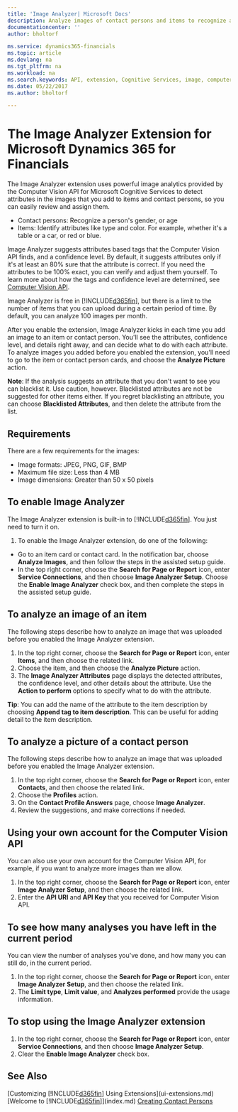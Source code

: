 ```yaml
---
title: 'Image Analyzer| Microsoft Docs'
description: Analyze images of contact persons and items to recognize and assign attributes for items and contact persons.
documentationcenter: ''
author: bholtorf

ms.service: dynamics365-financials
ms.topic: article
ms.devlang: na
ms.tgt_pltfrm: na
ms.workload: na
ms.search.keywords: API, extension, Cognitive Services, image, computer vision, attribute, tag, recognition
ms.date: 05/22/2017
ms.author: bholtorf

---
```


# The Image Analyzer Extension for Microsoft Dynamics 365 for Financials
The Image Analyzer extension uses powerful image analytics provided by the Computer Vision API for Microsoft Cognitive Services to detect attributes in the images that you add to items and contact persons, so you can easily review and assign them. 
  
* Contact persons: Recognize a person's gender, or age  
* Items: Identify attributes like type and color. For example, whether it's a table or a car, or red or blue.  
  
Image Analyzer suggests attributes based tags that the Computer Vision API finds, and a confidence level. By default, it suggests attributes only if it's at least an 80% sure that the attribute is correct. If you need the attributes to be 100% exact, you can verify and adjust them yourself. To learn more about how the tags and confidence level are determined, see [Computer Vision API](https://azure.microsoft.com/en-us/services/cognitive-services/computer-vision/). 

Image Analyzer is free in [!INCLUDE[d365fin](includes/d365fin_md.md)], but there is a limit to the number of items that you can upload during a certain period of time. By default, you can analyze 100 images per month.

After you enable the extension, Image Analyzer kicks in each time you add an image to an item or contact person. You'll see the attributes, confidence level, and details right away, and can decide what to do with each attribute. To analyze images you added before you enabled the extension, you'll need to go to the item or contact person cards, and choose the **Analyze Picture** action.   

**Note**: If the analysis suggests an attribute that you don't want to see you can blacklist it. Use caution, however. Blacklisted attributes are not be suggested for other items either. If you regret blacklisting an attribute, you can choose **Blacklisted Attributes**, and then delete the attribute from the list.

## Requirements
There are a few requirements for the images:

* Image formats: JPEG, PNG, GIF, BMP
* Maximum file size: Less than 4 MB
* Image dimensions: Greater than 50 x 50 pixels

## To enable Image Analyzer
The Image Analyzer extension is built-in to [!INCLUDE[d365fin](includes/d365fin_md.md)]. You just need to turn it on.

1. To enable the Image Analyzer extension, do one of the following:
  
* Go to an item card or contact card. In the notification bar, choose **Analyze Images**, and then follow the steps in the assisted setup guide.  
* In the top right corner, choose the **Search for Page or Report** icon, enter **Service Connections**, and then choose **Image Analyzer Setup**. Choose the **Enable Image Analyzer** check box, and then complete the steps in the assisted setup guide.  

## To analyze an image of an item
The following steps describe how to analyze an image that was uploaded before you enabled the Image Analyzer extension.  

1. In the top right corner, choose the **Search for Page or Report** icon, enter **Items**, and then choose the related link.  
2. Choose the item, and then choose the **Analyze Picture** action.  
3. The **Image Analyzer Attributes** page displays the detected attributes, the confidence level, and other details about the attribute. Use the **Action to perform** options to specify what to do with the attribute.  

**Tip**: You can add the name of the attribute to the item description by choosing **Append tag to item description**. This can be useful for adding detail to the item description. 

## To analyze a picture of a contact person
The following steps describe how to analyze an image that was uploaded before you enabled the Image Analyzer extension.  

1. In the top right corner, choose the **Search for Page or Report** icon, enter **Contacts**, and then choose the related link.  
2. Choose the **Profiles** action.  
3. On the **Contact Profile Answers** page, choose **Image Analyzer**.  
4. Review the suggestions, and make corrections if needed.  

## Using your own account for the Computer Vision API
You can also use your own account for the Computer Vision API, for example, if you want to analyze more images than we allow.  
  
1. In the top right corner, choose the **Search for Page or Report** icon, enter **Image Analyzer Setup**, and then choose the related link.  
2. Enter the **API URI** and **API Key** that you received for Computer Vision API.  

## To see how many analyses you have left in the current period
You can view the number of analyses you've done, and how many you can still do, in the current period.  
  
1. In the top right corner, choose the **Search for Page or Report** icon, enter **Image Analyzer Setup**, and then choose the related link.  
2. The **Limit type**, **Limit value**, and **Analyzes performed** provide the usage information.  

## To stop using the Image Analyzer extension
1. In the top right corner, choose the **Search for Page or Report** icon, enter **Service Connections**, and then choose **Image Analyzer Setup**.  
2. Clear the **Enable Image Analyzer** check box.  

## See Also
[Customizing [!INCLUDE[d365fin](includes/d365fin_md.md)] Using Extensions](ui-extensions.md)  
[Welcome to [!INCLUDE[d365fin](includes/d365fin_md.md)]](index.md)
[Creating Contact Persons](marketing-how-create-contact-persons.md)